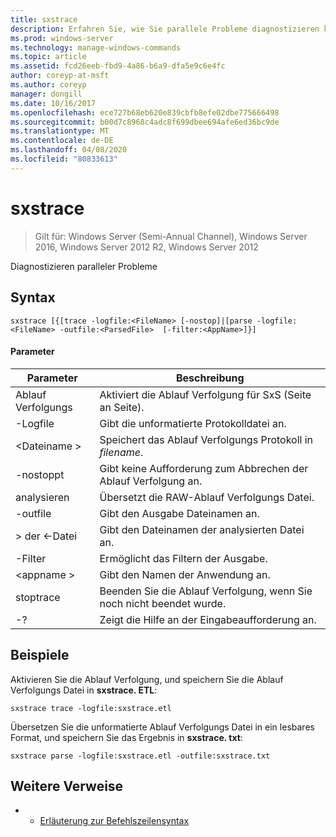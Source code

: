 ```yaml
---
title: sxstrace
description: Erfahren Sie, wie Sie parallele Probleme diagnostizieren können.
ms.prod: windows-server
ms.technology: manage-windows-commands
ms.topic: article
ms.assetid: fcd26eeb-fbd9-4a86-b6a9-dfa5e9c6e4fc
author: coreyp-at-msft
ms.author: coreyp
manager: dongill
ms.date: 10/16/2017
ms.openlocfilehash: ece727b68eb620e839cbfb8efe02dbe775666498
ms.sourcegitcommit: b00d7c8968c4adc8f699dbee694afe6ed36bc9de
ms.translationtype: MT
ms.contentlocale: de-DE
ms.lasthandoff: 04/08/2020
ms.locfileid: "80833613"
---
```

# <a name="sxstrace"></a>sxstrace

>Gilt für: Windows Server (Semi-Annual Channel), Windows Server 2016, Windows Server 2012 R2, Windows Server 2012

Diagnostizieren paralleler Probleme    

## <a name="syntax"></a>Syntax  
```  
sxstrace [{[trace -logfile:<FileName> [-nostop]|[parse -logfile:<FileName> -outfile:<ParsedFile>  [-filter:<AppName>]}]  
```  

#### <a name="parameters"></a>Parameter  
|Parameter|Beschreibung|  
|-------|--------|  
|Ablauf Verfolgungs|Aktiviert die Ablauf Verfolgung für SxS (Seite an Seite).|  
|-Logfile|Gibt die unformatierte Protokolldatei an.|  
|\<Dateiname >|Speichert das Ablauf Verfolgungs Protokoll in *filename*.|  
|-nostoppt|Gibt keine Aufforderung zum Abbrechen der Ablauf Verfolgung an.|  
|analysieren|Übersetzt die RAW-Ablauf Verfolgungs Datei.|  
|-outfile|Gibt den Ausgabe Dateinamen an.|  
|> der \<-Datei|Gibt den Dateinamen der analysierten Datei an.|  
|-Filter|Ermöglicht das Filtern der Ausgabe.|  
|\<appname >|Gibt den Namen der Anwendung an.|  
|stoptrace|Beenden Sie die Ablauf Verfolgung, wenn Sie noch nicht beendet wurde.|  
|-?|Zeigt die Hilfe an der Eingabeaufforderung an.|  

## <a name="examples"></a><a name="BKMK_Examples"></a>Beispiele  
Aktivieren Sie die Ablauf Verfolgung, und speichern Sie die Ablauf Verfolgungs Datei in **sxstrace. ETL**:  
```  
sxstrace trace -logfile:sxstrace.etl  
```  
Übersetzen Sie die unformatierte Ablauf Verfolgungs Datei in ein lesbares Format, und speichern Sie das Ergebnis in **sxstrace. txt**:  
```  
sxstrace parse -logfile:sxstrace.etl -outfile:sxstrace.txt  
```  

## <a name="additional-references"></a>Weitere Verweise  
-   - [Erläuterung zur Befehlszeilensyntax](command-line-syntax-key.md)  
  
